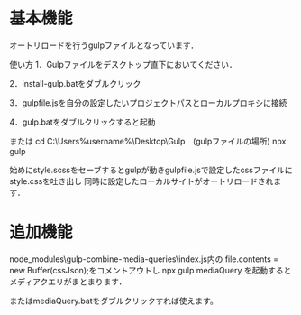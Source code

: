 # 基本機能
オートリロードを行うgulpファイルとなっています．

使い方
1．Gulpファイルをデスクトップ直下においてください．

2．install-gulp.batをダブルクリック

3．gulpfile.jsを自分の設定したいプロジェクトパスとローカルプロキシに接続

4．gulp.batをダブルクリックすると起動

または
cd C:\Users\%username%\Desktop\Gulp　(gulpファイルの場所)
npx gulp

始めにstyle.scssをセーブするとgulpが動きgulpfile.jsで設定したcssファイルにstyle.cssを吐き出し
同時に設定したローカルサイトがオートリロードされます．


# 追加機能
node_modules\gulp-combine-media-queries\index.js内の
file.contents = new Buffer(cssJson);をコメントアウトし
npx gulp mediaQuery
を起動するとメディアクエリがまとまります．

またはmediaQuery.batをダブルクリックすれば使えます。

